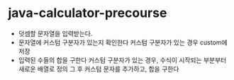 # java-calculator-precourse

* 덧셈할 문자열을 입력받는다.
* 문자열에 커스텀 구분자가 있는지 확인한다
      커스텀 구분자가 있는 경우 custom에 저장
* 입력된 수들의 합을 구한다
       커스텀 구분자가 있는 경우, 수식이 시작되는 부분부터 새로운 배열로 정의
       그 후 커스텀 문자를 추가하고, 합을 구한다
